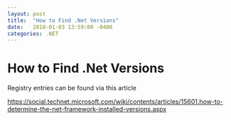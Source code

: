 ```yaml
---
layout: post
title:  "How to Find .Net Versions"
date:   2018-01-03 13:59:00 -0400
categories: .NET
---
```

# How to Find .Net Versions #

Registry entries can be found via this article

https://social.technet.microsoft.com/wiki/contents/articles/15601.how-to-determine-the-net-framework-installed-versions.aspx




